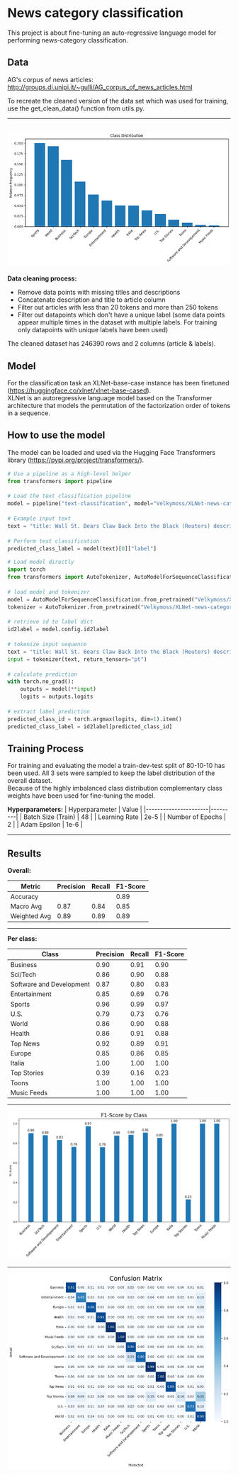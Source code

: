 # News category classification
This project is about fine-tuning an auto-regressive language model for performing news-category classification.

## Data
AG's corpus of news articles: http://groups.di.unipi.it/~gulli/AG_corpus_of_news_articles.html  
  
To recreate the cleaned version of the data set which was used for training, use the get_clean_data() function from utils.py.  
  
---
![Plot](plots/class_distribution.png)  
---
  
**Data cleaning process:**
- Remove data points with missing titles and descriptions
- Concatenate description and title to article column
- Filter out articles with less than 20 tokens and more than 250 tokens
- Filter out datapoints which don't have a unique label (some data points appear multiple times in the dataset with multiple labels. For training only datapoints with unique labels have been used)
   
The cleaned dataset has 246390 rows and 2 columns (article & labels).

## Model
For the classification task an XLNet-base-case instance has been finetuned (https://huggingface.co/xlnet/xlnet-base-cased).  
XLNet is an autoregressive language model based on the Transformer architecture that models the permutation of the factorization order of tokens in a sequence.  

## How to use the model
The model can be loaded and used via the Hugging Face Transformers library (https://pypi.org/project/transformers/). 
```python
# Use a pipeline as a high-level helper
from transformers import pipeline

# Load the text classification pipeline
model = pipeline("text-classification", model="Velkymoss/XLNet-news-category-classifier", tokenizer="Velkymoss/XLNet-news-category-classifier")

# Example input text
text = "title: Wall St. Bears Claw Back Into the Black (Reuters) description: Reuters - Short-sellers, Wall Street's dwindling\band of ultra-cynics, are seeing green again."

# Perform text classification
predicted_class_label = model(text)[0]["label"] 
```
  
```python
# Load model directly
import torch
from transformers import AutoTokenizer, AutoModelForSequenceClassification

# load model and tokenizer
model = AutoModelForSequenceClassification.from_pretrained("Velkymoss/XLNet-news-category-classifier", num_labels=14)
tokenizer = AutoTokenizer.from_pretrained("Velkymoss/XLNet-news-category-classifier")

# retrieve id to label dict
id2label = model.config.id2label

# tokenize input sequence
text = "title: Wall St. Bears Claw Back Into the Black (Reuters) description: Reuters - Short-sellers, Wall Street's dwindling\band of ultra-cynics, are seeing green again."
input = tokenizer(text, return_tensors="pt")

# calculate prediction
with torch.no_grad():
    outputs = model(**input)
    logits = outputs.logits

# extract label prediction
predicted_class_id = torch.argmax(logits, dim=1).item()
predicted_class_label = id2label[predicted_class_id]
```

## Training Process
For training and evaluating the model a train-dev-test split of 80-10-10 has been used.
All 3 sets were sampled to keep the label distribution of the overall dataset.  
Because of the highly imbalanced class distribution complementary class weights have been used for fine-tuning the model.  
  
**Hyperparameters:**
| Hyperparameter       | Value   |
|----------------------|---------|
| Batch Size (Train)   | 48      |
| Learning Rate        | 2e-5    |
| Number of Epochs     | 2       |
| Adam Epsilon         | 1e-6    |  
  
  ---
  
## Results

**Overall:**

| Metric        | Precision | Recall | F1-Score |
|---------------|-----------|--------|----------|
| Accuracy      |           |        |   0.89   |
| Macro Avg     |   0.87    |  0.84  |   0.85   |
| Weighted Avg  |   0.89    |  0.89  |   0.89   |

---


**Per class:**

| Class                     | Precision | Recall | F1-Score |
|---------------------------|-----------|--------|----------|
| Business                  |   0.90    |  0.91  |   0.90   |
| Sci/Tech                  |   0.86    |  0.90  |   0.88   |
| Software and Development  |   0.87    |  0.80  |   0.83   |
| Entertainment             |   0.85    |  0.69  |   0.76   |
| Sports                    |   0.96    |  0.99  |   0.97   |
| U.S.                      |   0.79    |  0.73  |   0.76   |
| World                     |   0.86    |  0.90  |   0.88   |
| Health                    |   0.86    |  0.91  |   0.88   |
| Top News                  |   0.92    |  0.89  |   0.91   |
| Europe                    |   0.85    |  0.86  |   0.85   |
| Italia                    |   1.00    |  1.00  |   1.00   |
| Top Stories               |   0.39    |  0.16  |   0.23   |
| Toons                     |   1.00    |  1.00  |   1.00   |
| Music Feeds               |   1.00    |  1.00  |   1.00   |  


---

![Plot](plots/f1_class.png)  

---

![Plot](plots/confusion_matrix.png)  
